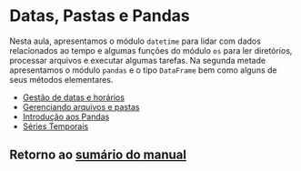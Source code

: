 # Datas, Pastas e Pandas

Nesta aula, apresentamos o módulo `datetime` para lidar com dados relacionados ao tempo e algumas funções do módulo `os` para ler diretórios, processar arquivos e executar algumas tarefas. Na segunda metade apresentamos o módulo `pandas` e o tipo `DataFrame` bem como alguns de seus métodos elementares.

* [Gestão de datas e horários](01_Datas.md)
* [Gerenciando arquivos e pastas](02_Arquivos_e_Diretorios.md)
* [Introdução aos Pandas](03_Pandas.md)
* [Séries Temporais](04_Series_temporais.md)

## Retorno ao [sumário do manual](./../Conteudo.md)